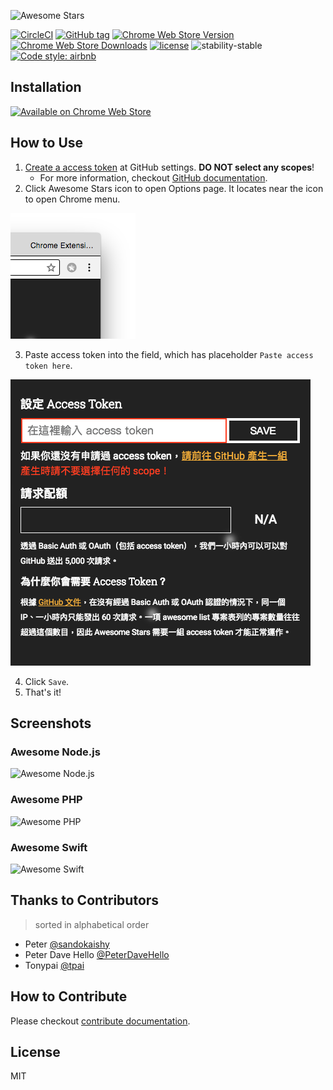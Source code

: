 ![Awesome Stars](promo/Promo-Image-Large_920x680.png)

[![CircleCI](https://circleci.com/gh/henry40408/awesome-stars/tree/master.svg?style=shield)](https://circleci.com/gh/henry40408/awesome-stars/tree/master) [![GitHub tag](https://img.shields.io/github/tag/henry40408/awesome-stars.svg)](https://github.com/henry40408/awesome-stars) [![Chrome Web Store Version](https://img.shields.io/chrome-web-store/v/lcokkcbdmicofdahlooopcpinogephfb.svg)](https://chrome.google.com/webstore/detail/awesome-stars/lcokkcbdmicofdahlooopcpinogephfb) [![Chrome Web Store Downloads](https://img.shields.io/chrome-web-store/d/lcokkcbdmicofdahlooopcpinogephfb.svg)](https://chrome.google.com/webstore/detail/awesome-stars/lcokkcbdmicofdahlooopcpinogephfb) [![license](https://img.shields.io/github/license/henry40408/awesome-stars.svg)](https://github.com/henry40408/awesome-stars/blob/develop/LICENSE.txt) ![stability-stable](https://img.shields.io/badge/stability-stable-green.svg) [![Code style: airbnb](https://img.shields.io/badge/code%20style-airbnb-blue.svg?style=flat)](https://github.com/airbnb/javascript)

## Installation

[![Available on Chrome Web Store](assets/available-on-chrome-web-store.png)](https://chrome.google.com/webstore/detail/awesome-stars/lcokkcbdmicofdahlooopcpinogephfb)

## How to Use

1. [Create a access token](https://github.com/settings/tokens/new?description=Awesome%20Stars) at GitHub settings. **DO NOT select any scopes**!
   * For more information, checkout [GitHub documentation](https://help.github.com/articles/creating-a-personal-access-token-for-the-command-line/#creating-a-token).
2. Click Awesome Stars icon to open Options page. It locates near the icon to open Chrome menu.

![Awesome Stars Icon](assets/awesome-stars-icon.png)

3. Paste access token into the field, which has placeholder `Paste access token here`.

![Awesome Options Page](assets/field-and-progress-bar.png)

4. Click `Save`.
5. That's it!

## Screenshots

### Awesome Node.js

![Awesome Node.js](assets/nodejs.png)

### Awesome PHP

![Awesome PHP](assets/php.png)

### Awesome Swift

![Awesome Swift](assets/swift.png)

## Thanks to Contributors

> sorted in alphabetical order

* Peter [@sandokaishy](https://github.com/sandokaishy)
* Peter Dave Hello [@PeterDaveHello](https://github.com/PeterDaveHello)
* Tonypai [@tpai](https://github.com/tpai)

## How to Contribute

Please checkout [contribute documentation](CONTRIBUTE.md).

## License

MIT
